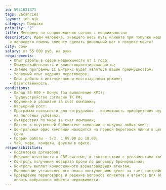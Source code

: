 ```yaml
---
id: 5931621371
tags: vacancies
layout: job.njk
category: Продажи
priority: "2"
title: Менеджер по сопровождению сделок с недвижимостью
description: Ищем человека, знающего весь путь клиента при покупке недвижимости
  и желающего помочь клиенту сделать финальный шаг к покупке мечты!
city: Сочи
salary: от 55 000 руб. на руки
requirements:
  - Опыт работы в сфере недвижимости от 1 года;
  - Коммуникабельность и клиентоориентированность;
  - Знание программы 1С Битрикс будет являться вашим преимуществом;
  - Успешный опыт ведения переговоров;
  - Опыт работы в интенсивном и многозадачном режиме;
  - Ответственность.
conditions:
  - Оклад 55 000 + Бонус (за выполнение KPI);
  - Трудоустройство согласно ТК РФ;
  - Обучение и развитие за счет компании;
  - Карьерный рост;
  - Программа лояльности для сотрудников - возможность приобретения недвижимости
    на льготных условиях;
  - Путешествия по миру за счет компании;
  - Доступ к внутренней библиотеке компании и покупка любых книг;
  - Центральный офис компании находится на первой береговой линии в центре г.
    Сочи;
  - График работы - 5/2, с 09.00 до 18.00;
  - Чай, кофе, конфеты, фрукты в офисе.
responsibilities:
  - Подготовка договоров;
  - Ведение отчетности в CRM-системе, в соответствии с регламентами компании;
  - Контроль получения возврата брони по договору бронирования;
  - Контроль выплат комиссионного вознаграждения агентам;
  - Выполнение установленного плана поступлениям денег на счет застройщика;
  - Проведение переговоров и решение вопросов клиентов и агентов для оперативной
    оплаты выбранного объекта недвижимости.
---
```


